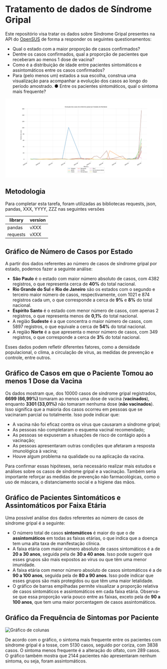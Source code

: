 # Tratamento de dados de Síndrome Gripal

Este repositório visa tratar os dados sobre Síndrome Gripal presentes na API do [OpenSUS](https://opendatasus.saude.gov.br) de forma a responder os seguintes questionamentos:
 
* Qual o estado com a maior proporção de casos confirmados?
* Dentre os casos confirmados, qual a proporção de pacientes que
receberam ao menos 1 dose de vacina?
* Como é a distribuição de idade entre pacientes sintomáticos e
assintomáticos entre os casos confirmados?
* Para (pelo menos um) estados a sua escolha, construa uma
visualização para acompanhar a evolução dos casos ao longo do
período amostrado.
● Entre os pacientes sintomáticos, qual o sintoma mais frequente?

![questao1](https://github.com/paulodtn/sindrome-gripal/blob/main/imagens/evolucao_ne_07-05-2023_13-27-05.png)

## Metodologia

Para completar esta tarefa, foram utilizadas as bibliotecas requests, json, pandas, XXX, YYYY, ZZZ nas seguintes versões

|library|version|
|---|---|
|pandas|vXXX|
|requests|vXXX|

## Gráfico de Número de Casos por Estado

A partir dos dados referentes ao número de casos de síndrome gripal por estado, podemos fazer a seguinte análise:

- **São Paulo** é o estado com maior número absoluto de casos, com 4382 registros, o que representa cerca de **40%** do total nacional.
- **Rio Grande do Sul** e **Rio de Janeiro** são os estados com o segundo e terceiro maior número de casos, respectivamente, com 1021 e 874 registros cada um, o que corresponde a cerca de **9%** e **8%** do total nacional.
- **Espírito Santo** é o estado com menor número de casos, com apenas 2 registros, o que representa menos de **0,1%** do total nacional.
- A região **Sudeste** é a que concentra o maior número de casos, com 5897 registros, o que equivale a cerca de **54%** do total nacional.
- A região **Norte** é a que apresenta o menor número de casos, com 349 registros, o que corresponde a cerca de **3%** do total nacional.

Esses dados podem refletir diferentes fatores, como a densidade populacional, o clima, a circulação de vírus, as medidas de prevenção e controle, entre outros.

## Gráfico de Casos em que o Paciente Tomou ao menos 1 Dose da Vacina

Os dados mostram que, dos 10000 casos de síndrome gripal registrados, **6699 (66,99%)** tomaram ao menos uma dose de vacina (**vacinados**), enquanto **3301 (33,01%)** não tomaram nenhuma dose (**não vacinados**). Isso significa que a maioria dos casos ocorreu em pessoas que se vacinaram parcial ou totalmente. Isso pode indicar que:

- A vacina não foi eficaz contra os vírus que causaram a síndrome gripal;
- As pessoas não completaram o esquema vacinal recomendado;
- As pessoas se expuseram a situações de risco de contágio após a vacinação;
- As pessoas apresentaram outras condições que afetaram a resposta imunológica à vacina;
- Houve algum problema na qualidade ou na aplicação da vacina.

Para confirmar essas hipóteses, seria necessário realizar mais estudos e análises sobre os casos de síndrome gripal e a vacinação. Também seria importante reforçar as medidas de prevenção não farmacológicas, como o uso de máscara, o distanciamento social e a higiene das mãos.

## Gráfico de Pacientes Sintomáticos e Assintomáticos por Faixa Etária

Uma possível análise dos dados referentes ao número de casos de síndrome gripal é a seguinte:

- O número total de casos **sintomáticos** é maior do que o de **assintomáticos** em todas as faixas etárias, o que indica que a doença tem uma alta taxa de manifestação clínica.
- A faixa etária com maior número absoluto de casos sintomáticos é a de **20 a 30 anos**, seguida pela de **30 a 40 anos**. Isso pode sugerir que esses grupos são mais expostos ao vírus ou que têm uma menor imunidade.
- A faixa etária com menor número absoluto de casos sintomáticos é a de **90 a 100 anos**, seguida pela de **80 a 90 anos**. Isso pode indicar que esses grupos são mais protegidos ou que têm uma maior letalidade.
- O gráfico de barras empilhadas permite visualizar a proporção relativa de casos sintomáticos e assintomáticos em cada faixa etária. Observa-se que essa proporção varia pouco entre as faixas, exceto pela de **90 a 100 anos**, que tem uma maior porcentagem de casos assintomáticos.

## Gráfico da Frequência de Sintomas por Paciente

![Gráfico de colunas](grafico.png)

De acordo com o gráfico, o sintoma mais frequente entre os pacientes com síndrome gripal é a tosse, com 5130 casos, seguido por coriza, com 3838 casos. O sintoma menos frequente é a alteração do olfato, com 289 casos. O gráfico também mostra que 2144 pacientes não apresentaram nenhum sintoma, ou seja, foram assintomáticos.
